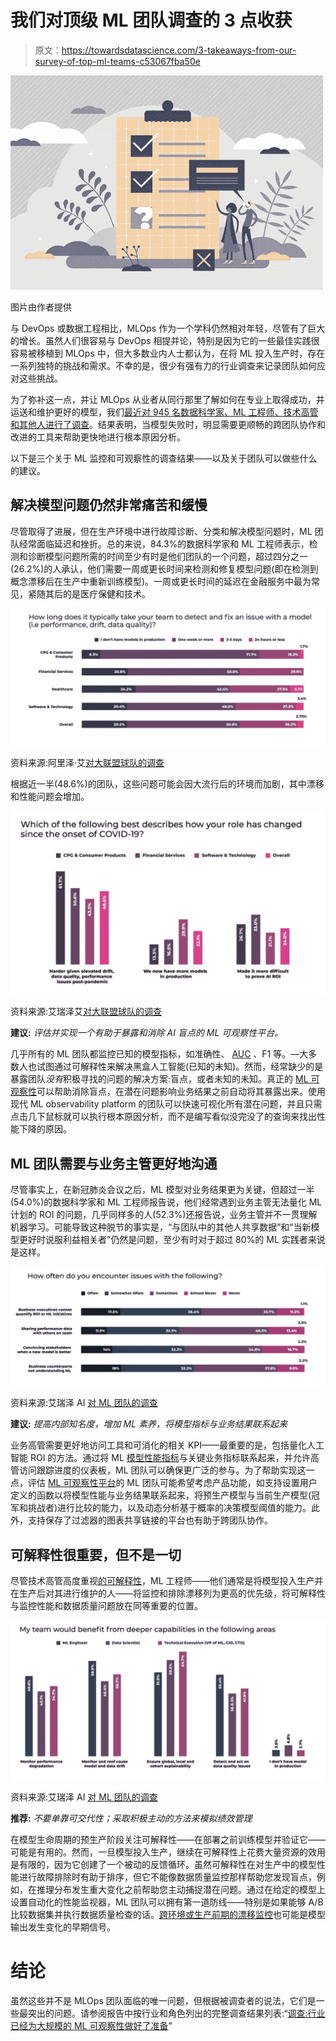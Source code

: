 # 我们对顶级 ML 团队调查的 3 点收获

> 原文：<https://towardsdatascience.com/3-takeaways-from-our-survey-of-top-ml-teams-c53067fba50e>

![](img/1e12f73248003623401b5293be7e8d75.png)

图片由作者提供

与 DevOps 或数据工程相比，MLOps 作为一个学科仍然相对年轻，尽管有了巨大的增长。虽然人们很容易与 DevOps 相提并论，特别是因为它的一些最佳实践很容易被移植到 MLOps 中，但大多数业内人士都认为，在将 ML 投入生产时，存在一系列独特的挑战和需求。不幸的是，很少有强有力的行业调查来记录团队如何应对这些挑战。

为了弥补这一点，并让 MLOps 从业者从同行那里了解如何在专业上取得成功，并运送和维护更好的模型，我们[最近对 945 名数据科学家、ML 工程师、技术高管和其他人进行了调查](https://arize.com/resource/survey-machine-learning-observability-results/)。结果表明，当模型失败时，明显需要更顺畅的跨团队协作和改进的工具来帮助更快地进行根本原因分析。

以下是三个关于 ML 监控和可观察性的调查结果——以及关于团队可以做些什么的建议。

## 解决模型问题仍然非常痛苦和缓慢

尽管取得了进展，但在生产环境中进行故障诊断、分类和解决模型问题时，ML 团队经常面临延迟和挫折。总的来说，84.3%的数据科学家和 ML 工程师表示，检测和诊断模型问题所需的时间至少有时是他们团队的一个问题，超过四分之一(26.2%)的人承认，他们需要一周或更长时间来检测和修复模型问题(即在检测到概念漂移后在生产中重新训练模型)。一周或更长时间的延迟在金融服务中最为常见，紧随其后的是医疗保健和技术。

![](img/9f466e48e93d133c0039d75db7af51dd.png)

资料来源:阿里泽·艾[对大联盟球队的调查](https://arize.com/resource/survey-machine-learning-observability-results/)

根据近一半(48.6%)的团队，这些问题可能会因大流行后的环境而加剧，其中漂移和性能问题会增加。

![](img/6e2269558d79116fa0a7033650a10197.png)

资料来源:艾瑞泽艾[对大联盟球队的调查](https://arize.com/resource/survey-machine-learning-observability-results/)

**建议:** *评估并实现一个有助于暴露和消除 AI 盲点的 ML 可观察性平台。*

几乎所有的 ML 团队都监控已知的模型指标，如准确性、 [AUC](https://arize.com/blog/what-is-auc/) 、F1 等。—大多数人也试图通过可解释性来解决黑盒人工智能(已知的未知)。然而，经常缺少的是暴露团队*没有*积极寻找的问题的解决方案:盲点，或者未知的未知。真正的 [ML 可观察性](https://arize.com/ml-observability/)可以帮助消除盲点，在潜在问题影响业务结果之前自动将其暴露出来。使用现代 ML observability platform 的团队可以快速可视化所有潜在问题，并且只需点击几下鼠标就可以执行根本原因分析，而不是编写看似没完没了的查询来找出性能下降的原因。

## ML 团队需要与业务主管更好地沟通

尽管事实上，在新冠肺炎会议之后，ML 模型对业务结果更为关键，但超过一半(54.0%)的数据科学家和 ML 工程师报告说，他们经常遇到业务主管无法量化 ML 计划的 ROI 的问题，几乎同样多的人(52.3%)还报告说，业务主管并不一贯理解机器学习。可能导致这种脱节的事实是，“与团队中的其他人共享数据”和“当新模型更好时说服利益相关者”仍然是问题，至少有时对于超过 80%的 ML 实践者来说是这样。

![](img/444099557a6efe0df442f096a1c1a6a4.png)

资料来源:艾瑞泽 AI [对 ML 团队的调查](https://arize.com/resource/survey-machine-learning-observability-results/)

**建议:** *提高内部知名度，增加 ML 素养，将模型指标与业务结果联系起来*

业务高管需要更好地访问工具和可消化的相关 KPI——最重要的是，包括量化人工智能 ROI 的方法。通过将 ML [模型性能指标](https://arize.com/glossary/)与关键业务指标联系起来，并允许高管访问跟踪进度的仪表板，ML 团队可以确保更广泛的参与。为了帮助实现这一点，评估 [ML 可观察性平台](https://www.arize.com)的 ML 团队可能希望考虑产品功能，如支持设置用户定义的函数以将模型性能与业务结果联系起来，将预生产模型与当前生产模型(冠军和挑战者)进行比较的能力，以及动态分析基于概率的决策模型阈值的能力。此外，支持保存了过滤器的图表共享链接的平台也有助于跨团队协作。

## 可解释性很重要，但不是一切

尽管技术高管高度重视[的可解释性](https://arize.com/blog/model-explainability-primer/)，ML 工程师——他们通常是将模型投入生产并在生产后对其进行维护的人——将监控和排除漂移列为更高的优先级，将可解释性与监控性能和数据质量问题放在同等重要的位置。

![](img/74dc5d1a62bc391a19e8db553f3cff9a.png)

资料来源:艾瑞泽 AI [对 ML 团队的调查](https://arize.com/resource/survey-machine-learning-observability-results/)

**推荐:** *不要单靠可交代性；采取积极主动的方法来模拟绩效管理*

在模型生命周期的预生产阶段关注可解释性——在部署之前训练模型并验证它——可能是有用的。然而，一旦模型投入生产，继续在可解释性上花费大量资源的效用是有限的，因为它创建了一个被动的反馈循环。虽然可解释性在对生产中的模型性能进行故障排除时有助于排序，但它不能像数据质量监控那样帮助您发现盲点，例如，在推理分布发生重大变化之前帮助您主动捕捉潜在问题。通过在给定的模型上设置自动化的性能监视器，ML 团队可以拥有第一道防线——特别是如果能够 A/B 比较数据集并执行数据质量检查的话。[跨环境或生产前期的漂移监控](https://arize.com/model-drift/)也可能是模型输出发生变化的早期信号。

# 结论

虽然这些并不是 MLOps 团队面临的唯一问题，但根据被调查者的说法，它们是一些最突出的问题。请参阅报告中按行业和角色列出的完整调查结果列表:“[调查:行业已经为大规模的 ML 可观察性做好了准备](https://arize.com/resource/survey-machine-learning-observability-results/)”
